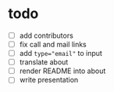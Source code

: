 # todo

- [ ] add contributors
- [ ] fix call and mail links
- [ ] add `type="email"` to input
- [ ] translate about
- [ ] render README into about
- [ ] write presentation
